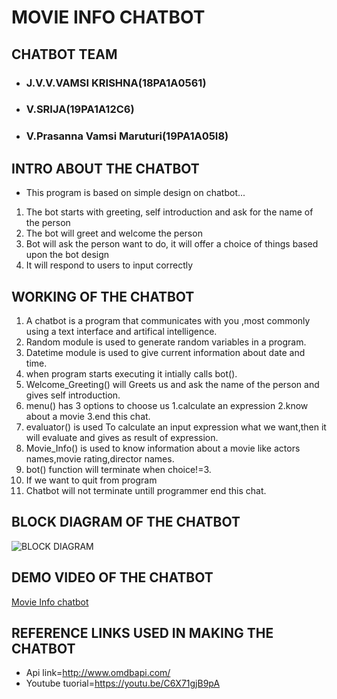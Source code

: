 # MOVIE INFO CHATBOT

## CHATBOT TEAM
- ### J.V.V.VAMSI KRISHNA(18PA1A0561)
- ### V.SRIJA(19PA1A12C6)
- ### V.Prasanna Vamsi Maruturi(19PA1A05I8)

## INTRO ABOUT THE CHATBOT

- This program is based on simple design on chatbot...
1. The bot starts with greeting, self introduction  and ask for the name of the person
2. The bot will greet and welcome the person
3. Bot will ask the person want to do, it will offer a choice of things based upon the bot design
4. It will respond to users to input correctly

## WORKING OF THE CHATBOT
1. A chatbot is a program that communicates with you ,most commonly using a text interface and artifical intelligence.
2. Random module is used to generate random variables in a program.
3. Datetime module is used to give current information about date and time.
4. when program starts executing it intially calls bot().
5. Welcome_Greeting() will Greets us and ask the name of the person and gives self introduction.
6. menu() has 3 options to choose us 1.calculate an expression
                                    2.know about a movie
                                    3.end this chat.
7. evaluator() is used To calculate an input expression what we want,then it will evaluate and gives as result of expression.
8. Movie_Info() is used to know information about a movie like actors names,movie rating,director names.
9. bot() function will terminate when choice!=3.
10. If we want to quit from program
11. Chatbot will not terminate untill  programmer end this chat.

## BLOCK DIAGRAM OF THE CHATBOT

![BLOCK DIAGRAM](https://github.com/vamsijavvadi7/ml2021/blob/main/Screenshot_20201018-142459__01.jpg)

## DEMO VIDEO OF THE CHATBOT
[Movie Info chatbot](https://youtu.be/U5KLsEXzrtA)

## REFERENCE LINKS USED IN MAKING THE CHATBOT

- Api link=http://www.omdbapi.com/
- Youtube tuorial=https://youtu.be/C6X71gjB9pA



